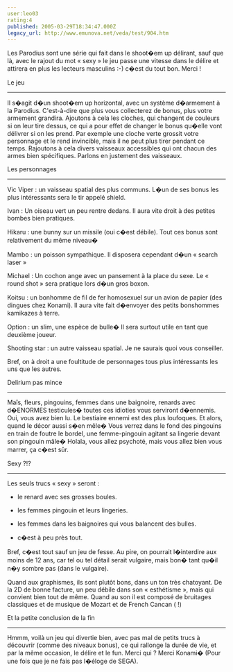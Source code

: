 ```yaml
---
user:leo03
rating:4
published: 2005-03-29T18:34:47.000Z
legacy_url: http://www.emunova.net/veda/test/904.htm
---
```

Les Parodius sont une série qui fait dans le shoot�em up délirant, sauf que là, avec le rajout du mot « sexy » le jeu passe une vitesse dans le délire et attirera en plus les lecteurs masculins :-) c�est du tout bon. Merci !  

  

Le jeu  

--------  

Il s�agit d�un shoot�em up horizontal, avec un système d�armement à la Parodius. C'est-à-dire que plus vous collecterez de bonus, plus votre armement grandira. Ajoutons à cela les cloches, qui changent de couleurs si on leur tire dessus, ce qui a pour effet de changer le bonus qu�elle vont délivrer si on les prend. Par exemple une cloche verte grossit votre personnage et le rend invincible, mais il ne peut plus tirer pendant ce temps. Rajoutons à cela divers vaisseaux accessibles qui ont chacun des armes bien spécifiques. Parlons en justement des vaisseaux.  

  

Les personnages  

----------------------  

Vic Viper : un vaisseau spatial des plus communs. L�un de ses bonus les plus intéressants sera le tir appelé shield.  

Ivan : Un oiseau vert un peu rentre dedans. Il aura vite droit à des petites bombes bien pratiques.  

Hikaru : une bunny sur un missile (oui c�est débile). Tout ces bonus sont relativement du même niveau�  

Mambo : un poisson sympathique. Il disposera cependant d�un « search laser »  

Michael : Un cochon ange avec un pansement à la place du sexe. Le « round shot » sera pratique lors d�un gros boxon.  

Koitsu : un bonhomme de fil de fer homosexuel sur un avion de papier (des dingues chez Konami). Il aura vite fait d�envoyer des petits bonshommes kamikazes à terre.  

Option : un slim, une espèce de bulle� Il sera surtout utile en tant que deuxième joueur.  

Shooting star : un autre vaisseau spatial. Je ne saurais quoi vous conseiller.  

  

Bref, on à droit a une foultitude de personnages tous plus intéressants les uns que les autres.  

  

Delirium pas mince  

-------------------------  

Maïs, fleurs, pingouins, femmes dans une baignoire, renards avec d�ENORMES testicules� toutes ces idioties vous serviront d�ennemis. Oui, vous avez bien lu. Le bestiaire ennemi est des plus loufoques. Et alors, quand le décor aussi s�en mêle� Vous verrez dans le fond des pingouins en train de foutre le bordel, une femme-pingouin agitant sa lingerie devant son pingouin mâle� Holala, vous allez psychoté, mais vous allez bien vous marrer, ça c�est sûr.  

  

Sexy ?!?  

-----------  

Les seuls trucs « sexy » seront :  

- le renard avec ses grosses boules.  

- les femmes pingouin et leurs lingeries.  

- les femmes dans les baignoires qui vous balancent des bulles.  

- c�est à peu près tout.  

  

Bref, c�est tout sauf un jeu de fesse. Au pire, on pourrait l�interdire aux moins de 12 ans, car tel ou tel détail serait vulgaire, mais bon� tant qu�il n�y sombre pas (dans le vulgaire).  

  

Quand aux graphismes, ils sont plutôt bons, dans un ton très chatoyant. De la 2D de bonne facture, un peu débile dans son « esthétisme », mais qui convient bien tout de même. Quand au son il est composé de bruitages classiques et de musique de Mozart et de French Cancan ( !)  

  

Et la petite conclusion de la fin  

----------------------------------------  

Hmmm, voilà un jeu qui divertie bien, avec pas mal de petits trucs à découvrir (comme des niveaux bonus), ce qui rallonge la durée de vie, et par la même occasion, le délire et le fun. Merci qui ? Merci Konami� (Pour une fois que je ne fais pas l�éloge de SEGA).